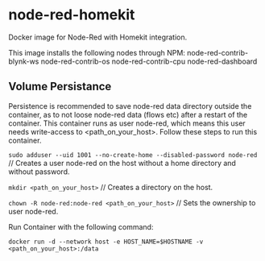 # node-red-homekit
Docker image for Node-Red with Homekit integration.

This image installs the following nodes through NPM:
 node-red-contrib-blynk-ws
 node-red-contrib-os
 node-red-contrib-cpu
 node-red-dashboard
 
## Volume Persistance
Persistence is recommended to save node-red data directory outside the container, as to not loose node-red data (flows etc) after a restart of the container. This container runs as user node-red, which means this user needs write-access to <path_on_your_host>. Follow these steps to run this container.

`sudo adduser --uid 1001 --no-create-home --disabled-password node-red` // Creates a user node-red on the host without a home directory and without password.

`mkdir <path_on_your_host>` // Creates a directory on the host.

`chown -R node-red:node-red <path_on_your_host>` // Sets the ownership to user node-red.

Run Container with the following command:

`docker run -d --network host -e HOST_NAME=$HOSTNAME -v <path_on_your_host>:/data`
